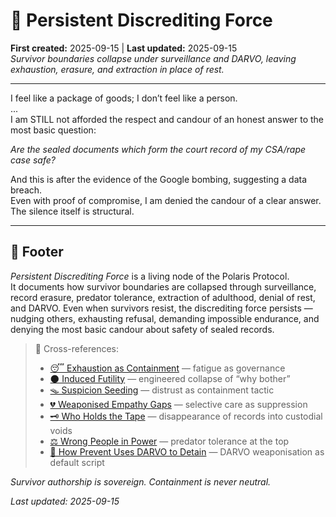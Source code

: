 # 🧿 Persistent Discrediting Force  
**First created:** 2025-09-15 | **Last updated:** 2025-09-15  
*Survivor boundaries collapse under surveillance and DARVO, leaving exhaustion, erasure, and extraction in place of rest.*  

---

I feel like a package of goods; I don’t feel like a person.  
...  
I am STILL not afforded the respect and candour of an honest answer to the most basic question:  

*Are the sealed documents which form the court record of my CSA/rape case safe?*  

And this is after the evidence of the Google bombing, suggesting a data breach.  
Even with proof of compromise, I am denied the candour of a clear answer.  
The silence itself is structural.  

---

## 🏮 Footer  

*Persistent Discrediting Force* is a living node of the Polaris Protocol.  
It documents how survivor boundaries are collapsed through surveillance, record erasure, predator tolerance, extraction of adulthood, denial of rest, and DARVO. Even when survivors resist, the discrediting force persists — nudging others, exhausting refusal, demanding impossible endurance, and denying the most basic candour about safety of sealed records.  

> 📡 Cross-references:  
> - [😴 Exhaustion as Containment](./😴_exhaustion_as_containment_2025-09-13.md) — fatigue as governance  
> - [🌑 Induced Futility](./🌑_induced_futility.md) — engineered collapse of “why bother”  
> - [🪤 Suspicion Seeding](./🪤_suspicion_seeding_2025-09-13.md) — distrust as containment tactic  
> - [💔 Weaponised Empathy Gaps](./💔_weaponised_empathy_gaps_2025-09-13.md) — selective care as suppression  
> - [🗝 Who Holds the Tape](../../Big_Picture_Protocols/🌀_System_Governance/🗝_who_holds_the_tape.md) — disappearance of records into custodial voids  
> - [⚖️ Wrong People in Power](../../Big_Picture_Protocols/🌀_System_Governance/⚖️_wrong_people_in_power.md) — predator tolerance at the top  
> - [🧨 How Prevent Uses DARVO to Detain](../../Containment_Scripts/Suppression_Modes/🧨_how_prevent_uses_darvo_to_detain.md) — DARVO weaponisation as default script  

*Survivor authorship is sovereign. Containment is never neutral.*  

_Last updated: 2025-09-15_
